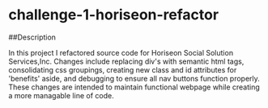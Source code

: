 # challenge-1-horiseon-refactor

##Description

In this project I refactored source code for Horiseon Social Solution Services,Inc. Changes include replacing div's with semantic html tags, consolidating css groupings, creating new class and id attributes for 'benefits' aside, and debugging to ensure all nav buttons function properly. These changes are intended to maintain functional webpage while creating a more managable line of code.
